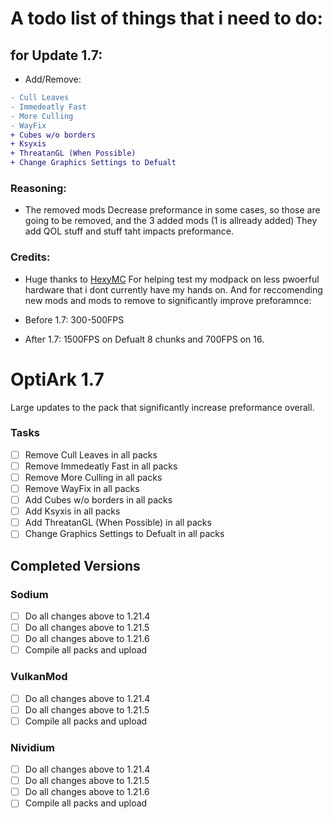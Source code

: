 # A todo list of things that i need to do:

## for Update 1.7:

- Add/Remove:
```diff
- Cull Leaves
- Immedeatly Fast
- More Culling
- WayFix
+ Cubes w/o borders
+ Ksyxis
+ ThreatanGL (When Possible)
+ Change Graphics Settings to Defualt
```

### Reasoning:
- The removed mods Decrease preformance in some cases, so those are going to be removed, and the 3 added mods (1 is allready added) They add QOL stuff and stuff taht impacts preformance.
### Credits:
- Huge thanks to [HexyMC](https://github.com/MrGlitchDogePE) For helping test my modpack on less pwoerful hardware that i dont currently have my hands on. And for reccomending new mods and mods to remove to significantly improve preforamnce:

- Before 1.7: 300-500FPS
- After 1.7: 1500FPS on Defualt 8 chunks and 700FPS on 16.

#  

# OptiArk 1.7
Large updates to the pack that significantly increase preformance overall.

### Tasks
- [ ] Remove Cull Leaves in all packs
- [ ] Remove Immedeatly Fast in all packs
- [ ] Remove More Culling in all packs
- [ ] Remove WayFix in all packs
- [ ] Add Cubes w/o borders in all packs
- [ ] Add Ksyxis in all packs
- [ ] Add ThreatanGL (When Possible) in all packs
- [ ] Change Graphics Settings to Defualt in all packs

## Completed Versions
### Sodium
- [ ] Do all changes above to 1.21.4
- [ ] Do all changes above to 1.21.5
- [ ] Do all changes above to 1.21.6
- [ ] Compile all packs and upload
### VulkanMod
- [ ] Do all changes above to 1.21.4
- [ ] Do all changes above to 1.21.5
- [ ] Compile all packs and upload
### Nividium
- [ ] Do all changes above to 1.21.4
- [ ] Do all changes above to 1.21.5
- [ ] Do all changes above to 1.21.6
- [ ] Compile all packs and upload
